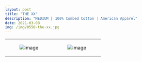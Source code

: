 ```yaml
---
layout: post
title: "THE XX"
description: "MEDIUM | 100% Combed Cotton | American Apparel"
date: 2021-03-08
img: /img/0558-the-xx.jpg
---
```




<table style="width:100%;"><tr><td style="vertical-align:top;">
      <figure class="tmblr-full" data-orig-height="2048" data-orig-width="1365" data-orig-src="https://concertshirts.netlify.app/shirts/0558/0558-01.jpg"><img src="https://64.media.tumblr.com/3ab6d0dce9e16c09aee705f937cf4186/a5247f745a4b0181-fd/s540x810/1dbe01aa38799a8cb22fe10dd27242f73927f2c8.jpg" data-orig-height="2048" data-orig-width="1365" data-orig-src="https://concertshirts.netlify.app/shirts/0558/0558-01.jpg" alt="image"/></figure></td>
    <td style="vertical-align:top;">
      <figure class="tmblr-full" data-orig-height="2048" data-orig-width="1365" data-orig-src="https://concertshirts.netlify.app/shirts/0558/0558-02.jpg"><img src="https://64.media.tumblr.com/7ef226f30ffe119c7cb14e32940dc241/a5247f745a4b0181-30/s540x810/ab238c5cf9097aebdd3757b825dcf2fc52d92b21.jpg" data-orig-height="2048" data-orig-width="1365" data-orig-src="https://concertshirts.netlify.app/shirts/0558/0558-02.jpg" alt="image"/></figure></td>
  </tr></table>
